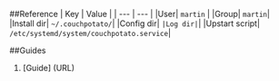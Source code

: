 ##Reference
|  Key  | Value  |
| --- | --- |
|User| `martin` |
|Group| `martin`|
|Install dir| `~/.couchpotato/`|
|Config dir| ``
|Log dir| ``|
|Upstart script| `/etc/systemd/system/couchpotato.service`|

##Guides
1. [Guide] (URL)